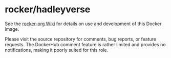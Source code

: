 rocker/hadleyverse
==================

See the [rocker-org Wiki](https://github.com/rocker-org/rocker/wiki/)
for details on use and development of this Docker image.

Please visit the source repository for comments, bug reports, or feature
requests. The DockerHub comment feature is rather limited and provides
no notifications, making it poorly suited for this role.
